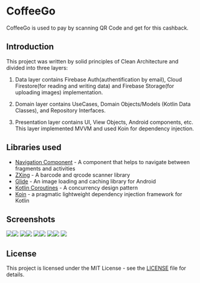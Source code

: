# CoffeeGo

CoffeeGo is used to pay by scanning QR Code and get for this cashback.

## Introduction

  This project was written by solid principles of Clean Architecture and divided into three layers:
  
  1. Data layer contains Firebase Auth(authentification by email), Cloud Firestore(for reading and writing data) and Firebase Storage(for uploading images) implementation.
  
  2. Domain layer contains UseCases, Domain Objects/Models (Kotlin Data Classes), and Repository Interfaces.
  
  3. Presentation layer contains UI, View Objects, Android components, etc. This layer implemented MVVM and used Koin for dependency injection.

## Libraries used

* [Navigation Component](https://developer.android.com/guide/navigation/navigation-getting-started) -  A component that helps to navigate between fragments and activities 
* [ZXing](https://github.com/dm77/barcodescanner) - A barcode and qrcode scanner library
* [Glide](https://github.com/bumptech/glide) - An image loading and caching library for Android
* [Kotlin Coroutines](https://developer.android.com/kotlin/coroutines) - A concurrency design pattern 
* [Koin](https://github.com/InsertKoinIO/koin) - a pragmatic lightweight dependency injection framework for Kotlin

## Screenshots
![](https://raw.github.com/ejeksenov/CoffeeGo/master/screenshots/home_page.jpg)![](https://raw.github.com/ejeksenov/CoffeeGo/master/screenshots/cafeteria.jpg)
![](https://raw.github.com/ejeksenov/CoffeeGo/master/screenshots/scanqrcode_page.jpg)![](https://raw.github.com/ejeksenov/CoffeeGo/master/screenshots/add_cashback_page.jpg)
![](https://raw.github.com/ejeksenov/CoffeeGo/master/screenshots/congratulations_page.jpg)![](https://raw.github.com/ejeksenov/CoffeeGo/master/screenshots/profile_page.jpg)
![](https://raw.github.com/ejeksenov/CoffeeGo/master/screenshots/edit_profile_page.jpg)![](https://raw.github.com/ejeksenov/CoffeeGo/master/screenshots/change_email_page.jpg)
![](https://raw.github.com/ejeksenov/CoffeeGo/master/screenshots/change_password_page.jpg)

## License

This project is licensed under the MIT License - see the [LICENSE](LICENSE) file for details.
